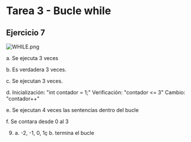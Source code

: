   # Tarea 3 - Bucle while
  
  ## Ejercicio 7


![WHILE.png](../../../WHILE.png)

a. Se ejecuta  3 veces

b. Es verdadera 3 veces.

c. Se ejecutan 3 veces.

d. Inicialización: "int contador = 1;"
Verificación: "contador <= 3"
Cambio: "contador++"

e. Se ejecutan 4 veces las sentencias dentro del bucle

f. Se contara desde 0 al 3

9. a. -2, -1, 0, 1ç
b. termina el bucle


